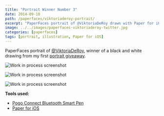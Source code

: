 ```yaml
---
title: "Portrait Winner Number 3"
date: 2014-09-10
path: /paperfaces/viktoriaderoy-portrait/
excerpt: "PaperFaces portrait of @ViktoriaDeRoy drawn with Paper for iOS on an iPad."
image: ../../images/paperfaces-viktoriaderoy-twitter.jpg
categories: [paperfaces]
tags: [portrait, illustration, Paper for iOS]
---
```


PaperFaces portrait of [@ViktoriaDeRoy](https://twitter.com/ViktoriaDeRoy), winner of a black and white drawing from my first [portrait giveaway](/notes/paperfaces-giveaway/).

![Work in process screenshot](../../images/paperfaces-viktoriaderoy-process-1-lg.jpg)

![Work in process screenshot](../../images/paperfaces-viktoriaderoy-process-2-lg.jpg)

![Work in process screenshot](../../images/paperfaces-viktoriaderoy-process-3-lg.jpg)

**Tools used:**

- [Pogo Connect Bluetooth Smart Pen](https://www.amazon.com/gp/product/B009K448L4/ref=as_li_ss_tl?ie=UTF8&camp=1789&creative=390957&creativeASIN=B009K448L4&linkCode=as2&tag=mademist-20)
- [Paper for iOS](https://paper.bywetransfer.com/)
